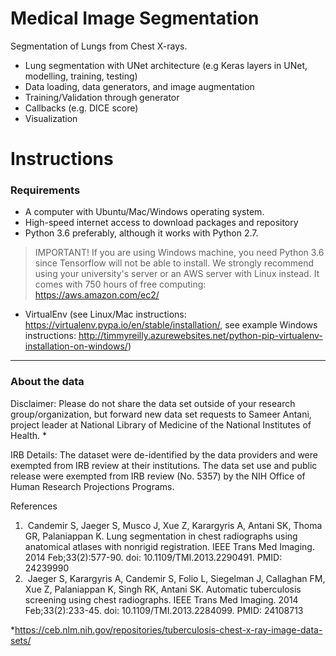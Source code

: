 # Medical Image Segmentation 
Segmentation of Lungs from Chest X-rays. 

- Lung segmentation with UNet architecture (e.g Keras layers in UNet, modelling, training, testing)
- Data loading, data generators, and image augmentation
- Training/Validation through generator 
- Callbacks (e.g. DICE score)
- Visualization

# Instructions

### Requirements
- A computer with Ubuntu/Mac/Windows operating system.
- High-speed internet access to download packages and repository
- Python 3.6 preferably, although it works with Python 2.7. 
> IMPORTANT!
> If you are using Windows machine, you need Python 3.6 since Tensorflow will not be able to install. We strongly recommend using your university's server or an AWS server with Linux instead. It comes with 750 hours of free computing: https://aws.amazon.com/ec2/
- VirtualEnv (see Linux/Mac instructions: https://virtualenv.pypa.io/en/stable/installation/, see example Windows instructions: http://timmyreilly.azurewebsites.net/python-pip-virtualenv-installation-on-windows/)


 
------------------ 
### About the data
Disclaimer: Please do not share the data set outside of your research group/organization, but forward new data set requests to Sameer Antani, project leader at National Library of Medicine of the National Institutes of Health. *

IRB Details: The dataset were de-identified by the data providers and were exempted from IRB review at their institutions. The data set use and public release were exempted from IRB review (No. 5357) by the NIH Office of Human Research Projections Programs.

References
1)  Candemir S, Jaeger S, Musco J, Xue Z, Karargyris A, Antani SK, Thoma GR, Palaniappan K. Lung segmentation in chest radiographs using anatomical atlases with nonrigid registration. IEEE Trans Med Imaging. 2014 Feb;33(2):577-90. doi: 10.1109/TMI.2013.2290491. PMID: 24239990 
2)  Jaeger S, Karargyris A, Candemir S, Folio L, Siegelman J, Callaghan FM, Xue Z, Palaniappan K, Singh RK, Antani SK. Automatic tuberculosis screening using chest radiographs. IEEE Trans Med Imaging. 2014 Feb;33(2):233-45. doi: 10.1109/TMI.2013.2284099. PMID: 24108713 

*https://ceb.nlm.nih.gov/repositories/tuberculosis-chest-x-ray-image-data-sets/
